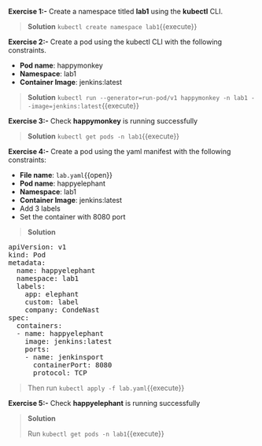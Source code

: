 
**Exercise 1:-**
Create a namespace titled **lab1** using the **kubectl** CLI.

>**Solution**
`kubectl create namespace lab1`{{execute}}

**Exercise 2:-** Create a pod using the kubectl CLI with the following constraints.

* **Pod name**: happymonkey
* **Namespace**: lab1
* **Container Image**: jenkins:latest

>**Solution**
>`kubectl run --generator=run-pod/v1 happymonkey -n lab1 --image=jenkins:latest`{{execute}}

**Exercise 3:-**
Check **happymonkey** is running successfully
>**Solution**
`kubectl get pods -n lab1`{{execute}}

**Exercise 4:-** Create a pod using the yaml manifest with the following constraints:

* **File name**: `lab.yaml`{{open}}
* **Pod name**: happyelephant
* **Namespace**: lab1
* **Container Image**: jenkins:latest
* Add 3 labels
* Set the container with 8080 port

>**Solution**
<pre class="file"
data-filename="lab.yaml"
data-target="replace">
apiVersion: v1
kind: Pod
metadata:
  name: happyelephant
  namespace: lab1
  labels: 
    app: elephant
    custom: label
    company: CondeNast   
spec:
  containers:
  - name: happyelephant
    image: jenkins:latest
    ports:
    - name: jenkinsport
      containerPort: 8080
      protocol: TCP</pre>
  
>Then run `kubectl apply -f lab.yaml`{{execute}}

**Exercise 5:-** Check **happyelephant** is running successfully
>**Solution**
>
>Run `kubectl get pods -n lab1`{{execute}}